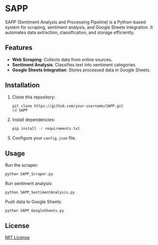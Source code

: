 # SAPP

SAPP (Sentiment Analysis and Processing Pipeline) is a Python-based system for scraping, sentiment analysis, and Google Sheets integration. It automates data extraction, classification, and storage efficiently.

## Features
- **Web Scraping**: Collects data from online sources.
- **Sentiment Analysis**: Classifies text into sentiment categories.
- **Google Sheets Integration**: Stores processed data in Google Sheets.

## Installation
1. Clone this repository:
   ```sh
   git clone https://github.com/your-username/SAPP.git
   cd SAPP
   ```
2. Install dependencies:
   ```sh
   pip install -r requirements.txt
   ```
3. Configure your `config.json` file.

## Usage
Run the scraper:
```sh
python SAPP_Scraper.py
```
Run sentiment analysis:
```sh
python SAPP_SentimentAnalysis.py
```
Push data to Google Sheets:
```sh
python SAPP_GoogleSheets.py
```

## License
[MIT License](LICENSE)
